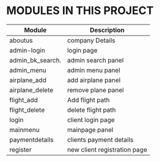 # MODULES IN THIS PROJECT
| Module | Description |
| ------------ | ----------- |
 aboutus  | company Details |
 admin-login  | login page |
 admin_bk_search. | admin search panel |
 admin_menu  | admin menu panel |
 airplane_add | add airplane panel |
 airplane_delete | remove plane panel |
 flight_add  | Add flight path |
 flight_delete | delete flight path |
 login | client login page |
 mainmenu | mainpage panel |
 paymentdetails | clients payment details |
 register | new client registration page |
 
